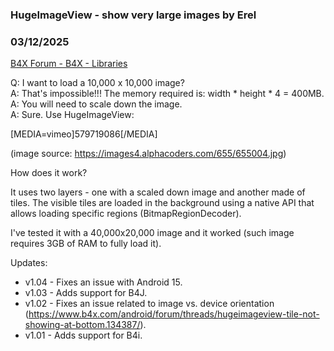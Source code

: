 ###  HugeImageView - show very large images by Erel
### 03/12/2025
[B4X Forum - B4X - Libraries](https://www.b4x.com/android/forum/threads/132905/)

Q: I want to load a 10,000 x 10,000 image?  
A: That's impossible!!! The memory required is: width \* height \* 4 = 400MB.  
A: You will need to scale down the image.  
A: Sure. Use HugeImageView:  
  
[MEDIA=vimeo]579719086[/MEDIA]  
  
(image source: <https://images4.alphacoders.com/655/655004.jpg>)  
  
How does it work?  
  
It uses two layers - one with a scaled down image and another made of tiles. The visible tiles are loaded in the background using a native API that allows loading specific regions (BitmapRegionDecoder).  
  
I've tested it with a 40,000x20,000 image and it worked (such image requires 3GB of RAM to fully load it).  
  
  
Updates:  
- v1.04 - Fixes an issue with Android 15.  
- v1.03 - Adds support for B4J.  
- v1.02 - Fixes an issue related to image vs. device orientation (<https://www.b4x.com/android/forum/threads/hugeimageview-tile-not-showing-at-bottom.134387/>).  
- v1.01 - Adds support for B4i.